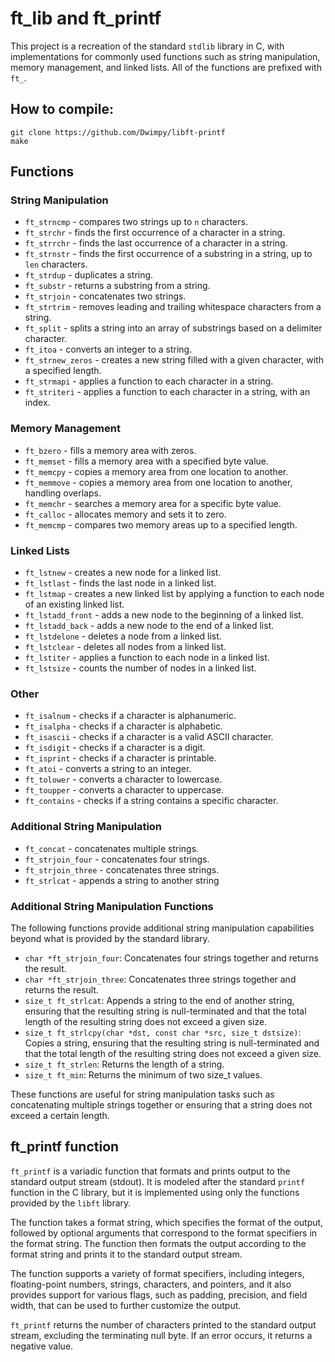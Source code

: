 ft\_lib and ft\_printf
======================

This project is a recreation of the standard `stdlib` library in C, with implementations for commonly used functions such as string manipulation, memory management, and linked lists. All of the functions are prefixed with `ft_`.

## How to compile:

	git clone https://github.com/Dwimpy/libft-printf
	make

Functions
---------

### String Manipulation

*   `ft_strncmp` - compares two strings up to `n` characters.
*   `ft_strchr` - finds the first occurrence of a character in a string.
*   `ft_strrchr` - finds the last occurrence of a character in a string.
*   `ft_strnstr` - finds the first occurrence of a substring in a string, up to `len` characters.
*   `ft_strdup` - duplicates a string.
*   `ft_substr` - returns a substring from a string.
*   `ft_strjoin` - concatenates two strings.
*   `ft_strtrim` - removes leading and trailing whitespace characters from a string.
*   `ft_split` - splits a string into an array of substrings based on a delimiter character.
*   `ft_itoa` - converts an integer to a string.
*   `ft_strnew_zeros` - creates a new string filled with a given character, with a specified length.
*   `ft_strmapi` - applies a function to each character in a string.
*   `ft_striteri` - applies a function to each character in a string, with an index.

### Memory Management

*   `ft_bzero` - fills a memory area with zeros.
*   `ft_memset` - fills a memory area with a specified byte value.
*   `ft_memcpy` - copies a memory area from one location to another.
*   `ft_memmove` - copies a memory area from one location to another, handling overlaps.
*   `ft_memchr` - searches a memory area for a specific byte value.
*   `ft_calloc` - allocates memory and sets it to zero.
*   `ft_memcmp` - compares two memory areas up to a specified length.

### Linked Lists

*   `ft_lstnew` - creates a new node for a linked list.
*   `ft_lstlast` - finds the last node in a linked list.
*   `ft_lstmap` - creates a new linked list by applying a function to each node of an existing linked list.
*   `ft_lstadd_front` - adds a new node to the beginning of a linked list.
*   `ft_lstadd_back` - adds a new node to the end of a linked list.
*   `ft_lstdelone` - deletes a node from a linked list.
*   `ft_lstclear` - deletes all nodes from a linked list.
*   `ft_lstiter` - applies a function to each node in a linked list.
*   `ft_lstsize` - counts the number of nodes in a linked list.

### Other

*   `ft_isalnum` - checks if a character is alphanumeric.
*   `ft_isalpha` - checks if a character is alphabetic.
*   `ft_isascii` - checks if a character is a valid ASCII character.
*   `ft_isdigit` - checks if a character is a digit.
*   `ft_isprint` - checks if a character is printable.
*   `ft_atoi` - converts a string to an integer.
*   `ft_tolower` - converts a character to lowercase.
*   `ft_toupper` - converts a character to uppercase.
*   `ft_contains` - checks if a string contains a specific character.

### Additional String Manipulation

*   `ft_concat` - concatenates multiple strings.
*   `ft_strjoin_four` - concatenates four strings.
*   `ft_strjoin_three` - concatenates three strings.
*   `ft_strlcat` - appends a string to another string

### Additional String Manipulation Functions

The following functions provide additional string manipulation capabilities beyond what is provided by the standard library.

*   `char *ft_strjoin_four`: Concatenates four strings together and returns the result.
*   `char *ft_strjoin_three`: Concatenates three strings together and returns the result.
*   `size_t ft_strlcat`: Appends a string to the end of another string, ensuring that the resulting string is null-terminated and that the total length of the resulting string does not exceed a given size.
*   `size_t ft_strlcpy(char *dst, const char *src, size_t dstsize)`: Copies a string, ensuring that the resulting string is null-terminated and that the total length of the resulting string does not exceed a given size.
*   `size_t ft_strlen`: Returns the length of a string.
*   `size_t ft_min`: Returns the minimum of two size\_t values.

These functions are useful for string manipulation tasks such as concatenating multiple strings together or ensuring that a string does not exceed a certain length.

ft\_printf function
-------------------

`ft_printf` is a variadic function that formats and prints output to the standard output stream (stdout). It is modeled after the standard `printf` function in the C library, but it is implemented using only the functions provided by the `libft` library.

The function takes a format string, which specifies the format of the output, followed by optional arguments that correspond to the format specifiers in the format string. The function then formats the output according to the format string and prints it to the standard output stream.

The function supports a variety of format specifiers, including integers, floating-point numbers, strings, characters, and pointers, and it also provides support for various flags, such as padding, precision, and field width, that can be used to further customize the output.

`ft_printf` returns the number of characters printed to the standard output stream, excluding the terminating null byte. If an error occurs, it returns a negative value.
